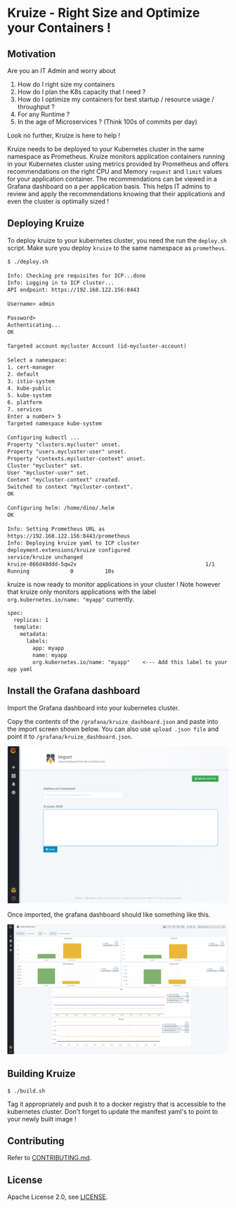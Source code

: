 
# Kruize - Right Size and Optimize your Containers !


## Motivation

Are you an IT Admin and worry about

1. How do I right size my containers
2. How do I plan the K8s capacity that I need ?
3. How do I optimize my containers for best startup / resource usage / throughput ?
4. For any Runtime ?
5. In the age of Microservices ? (Think 100s of commits per day)

Look no further, Kruize is here to help !

Kruize needs to be deployed to your Kubernetes cluster in the same namespace as Prometheus. Kruize monitors application containers running in your Kubernetes cluster using metrics provided by Prometheus and offers recommendations on the right CPU and Memory `request` and `limit` values for your application container. The recommendations can be viewed in a Grafana dashboard on a per application basis. This helps IT admins to review and apply the recommendations knowing that their applications and even the cluster is optimally sized !

## Deploying Kruize

To deploy kruize to your kubernetes cluster, you need the run the `deploy.sh` script. Make sure you deploy `kruize` to the same namespace as `prometheus`.

```
$ ./deploy.sh

Info: Checking pre requisites for ICP...done
Info: Logging in to ICP cluster...
API endpoint: https://192.168.122.156:8443

Username> admin

Password> 
Authenticating...
OK

Targeted account mycluster Account (id-mycluster-account)

Select a namespace:
1. cert-manager
2. default
3. istio-system
4. kube-public
5. kube-system
6. platform
7. services
Enter a number> 5
Targeted namespace kube-system

Configuring kubectl ...
Property "clusters.mycluster" unset.
Property "users.mycluster-user" unset.
Property "contexts.mycluster-context" unset.
Cluster "mycluster" set.
User "mycluster-user" set.
Context "mycluster-context" created.
Switched to context "mycluster-context".
OK

Configuring helm: /home/dino/.helm
OK

Info: Setting Prometheus URL as https://192.168.122.156:8443/prometheus
Info: Deploying kruize yaml to ICP cluster
deployment.extensions/kruize configured
service/kruize unchanged
kruize-866d48ddd-5qw2v                                         1/1       Running             0          10s
```

kruize is now ready to monitor applications in your cluster ! Note however that kruize only monitors applications with the label `org.kubernetes.io/name: "myapp"` currently.
```
spec:
  replicas: 1
  template:
    metadata:
      labels:
        app: myapp
        name: myapp
        org.kubernetes.io/name: "myapp"    <--- Add this label to your app yaml
```

## Install the Grafana dashboard

Import the Grafana dashboard into your kubernetes cluster.

Copy the contents of the `/grafana/kruize_dashboard.json` and paste into the import screen shown below. You can also use `upload .json file` and point it to `/grafana/kruize_dashboard.json`.

![Import dashboard into Grafana](/docs/grafana-import.png)

Once imported, the grafana dashboard should like something like this.

![Kruize Grafana Dashboard](/docs/grafana-dash.png)

## Building Kruize

```
$ ./build.sh
```
Tag it appropriately and push it to a docker registry that is accessible to the kubernetes cluster. Don't forget to update the manifest yaml's to point to your newly built image !

## Contributing

Refer to [CONTRIBUTING.md](/CONTRIBUTING.md).

## License

Apache License 2.0, see [LICENSE](/LICENSE).
